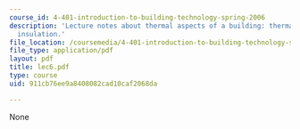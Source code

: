 ```yaml
---
course_id: 4-401-introduction-to-building-technology-spring-2006
description: 'Lecture notes about thermal aspects of a building: thermal comfort and
  insulation.'
file_location: /coursemedia/4-401-introduction-to-building-technology-spring-2006/911cb76ee9a8408082cad10caf2068da_lec6.pdf
file_type: application/pdf
layout: pdf
title: lec6.pdf
type: course
uid: 911cb76ee9a8408082cad10caf2068da

---
```

None